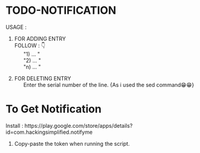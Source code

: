 # TODO-NOTIFICATION

USAGE : <br>
1) FOR ADDING ENTRY <br>
FOLLOW : 👇 <br>
&nbsp; &nbsp; &nbsp;    "1) ... " <br>
&nbsp; &nbsp; &nbsp;    "2) ... " <br>
&nbsp; &nbsp; &nbsp;    "n) ... " <br>

2) FOR DELETING ENTRY <br>
&nbsp; &nbsp; &nbsp;    Enter the serial number of the line. {As i used the sed command😁😁}

<h1>To Get Notification </h1>
Install : https://play.google.com/store/apps/details?id=com.hackingsimplified.notifyme

1) Copy-paste the token when running the script.
